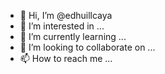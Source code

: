 - 👋 Hi, I’m @edhuillcaya
- 👀 I’m interested in ...
- 🌱 I’m currently learning ...
- 💞️ I’m looking to collaborate on ...
- 📫 How to reach me ...

<!---
edhuillcaya/edhuillcaya is a ✨ special ✨ repository because its `README.md` (this file) appears on your GitHub profile.
You can click the Preview link to take a look at your changes.
--->
